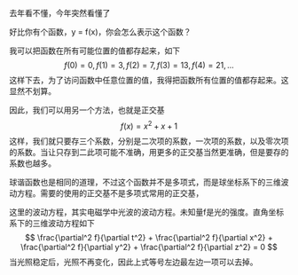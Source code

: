 去年看不懂，今年突然看懂了

好比你有个函数，y = f(x)，你会怎么表示这个函数？

我可以把函数在所有可能位置的值都存起来，如下
$$
f(0) = 0 , f(1) = 3,f(2) = 7,f(3) = 13,f(4) = 21,...
$$
这样下去，为了访问函数中任意位置的值，我得把函数所有位置的值都存起来。这显然不划算。

因此，我们可以用另一个方法，也就是正交基
$$
f(x) = x^2 + x + 1
$$
这样，我们就只要存三个系数，分别是二次项的系数，一次项的系数，以及零次项的系数。当让只存到二此项可能不准确，用更多的正交基当然更准确，但是要存的系数也越多。

球谐函数也是相同的道理，不过这个函数并不是多项式，而是球坐标系下的三维波动方程。需要的使用的正交基不是多项式常用的正交基，

这里的波动方程，其实电磁学中光波的波动方程。未知量f是光的强度。直角坐标系下的三维波动方程如下
$$
\frac{\partial^2 f}{\partial t^2} + \frac{\partial^2 f}{\partial x^2} +  \frac{\partial^2 f}{\partial y^2} +  \frac{\partial^2 f}{\partial z^2} = 0
$$
当光照稳定后，光照不再变化，因此上式等号左边最左边一项可以去掉。